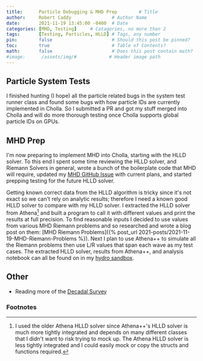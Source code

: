 ```yaml
---
title:      Particle Debugging & MHD Prep        # Title
author:     Robert Caddy               # Author Name
date:       2021-11-19 13:45:00 -0400  # Date
categories: [MHD, Testing]     # Catagories, no more than 2
tags:       [Testing, Particles, HLLD] # Tags, any number
pin:        false                      # Should this post be pinned?
toc:        true                       # Table of Contents?
math:       false                      # Does this post contain math?
#image:      /assets/img/#            # Header image path
---
```


## Particle System Tests

I finished hunting (I hope) all the particle related bugs in the system test
runner class and found some bugs with how particle IDs are currently implemented
in Cholla. So I submitted a PR and got my stuff merged into Cholla and will do
more thorough testing once Cholla supports global particle IDs on GPUs.

## MHD Prep

I'm now preparing to implement MHD into Cholla, starting with the HLLD solver.
To this end I spent some time reviewing the HLLD solver, and Riemann Solvers in
general, wrote a bunch of the boilerplate code that MHD will require, updated my
[MHD GitHub Issue](https://github.com/bcaddy/cholla/issues/2) with current
plans, and started prepping testing for the future HLLD solver.

Getting known correct data from the HLLD algorithm is tricky since it's not
exact so we can't rely on analytic results; therefore I need a known good HLLD
solver to compare with my HLLD solver. I extracted the HLLD solver from
Athena[^1] and built a program to call it with different values and print the
results at full precision. To find reasonable inputs I decided to use values
from various MHD Riemann problems and so researched and wrote a blog post on
them:
[MHD Riemann Problems]({% post_url 2021-posts/2021-11-19-MHD-Riemann-Problems %}).
Next I plan to use Athena++ to simulate all the Riemann problems then use
L/R values that span each wave as my test cases. The extracted HLLD solver,
results from Athena++, and analysis notebook can all be found on in my
[hydro sandbox](https://github.com/bcaddy/hydro-sandbox/tree/main/Athena-Code).

## Other

- Reading more of the [Decadal Survey](https://www.nationalacademies.org/our-work/decadal-survey-on-astronomy-and-astrophysics-2020-astro2020)

### Footnotes

[^1]: I used the older Athena HLLD solver since Athena++'s HLLD solver is much
    more tightly integrated and depends on many different classes that I didn't
    want to risk trying to mock up. The Athena HLLD solver is less tightly
    integrated and I could easily mock or copy the structs and functions
    required.
